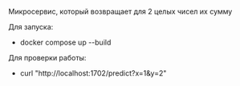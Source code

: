 
Микросервис, который возвращает для 2 целых чисел их сумму


Для запуска:
- docker compose up --build

Для проверки работы:
- curl "http://localhost:1702/predict?x=1&y=2"


